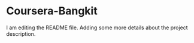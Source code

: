 # Coursera-Bangkit

I am editing the README file. Adding some more details about the project description.
